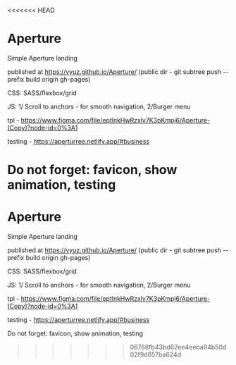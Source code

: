 <<<<<<< HEAD
# Aperture

Simple Aperture landing

published at https://vyuz.github.io/Aperture/ (public dir - git subtree push --prefix build origin gh-pages)

CSS: SASS/flexbox/grid

JS: 1/ Scroll to anchors - for smooth navigation, 2/Burger menu

tpl - https://www.figma.com/file/eptlnkHwRzxlv7K3pKmpj6/Aperture-(Copy)?node-id=0%3A1

testing - https://aperturree.netlify.app/#business

Do not forget: favicon, show animation, testing
=======
# Aperture

Simple Aperture landing

published at https://vyuz.github.io/Aperture/ (public dir - git subtree push --prefix build origin gh-pages)

CSS: SASS/flexbox/grid

JS: 1/ Scroll to anchors - for smooth navigation, 2/Burger menu

tpl - https://www.figma.com/file/eptlnkHwRzxlv7K3pKmpj6/Aperture-(Copy)?node-id=0%3A1

testing - https://aperturree.netlify.app/#business

Do not forget: favicon, show animation, testing
>>>>>>> 06788fb43bd62ee4eeba94b50d02f9d657ba624d
